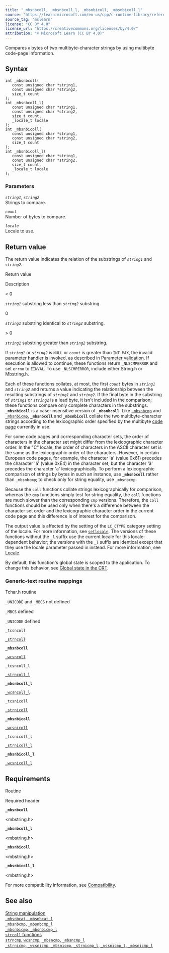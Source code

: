 ```yaml
---
title: "_mbsnbcoll, _mbsnbcoll_l, _mbsnbicoll, _mbsnbicoll_l"
source: "https://learn.microsoft.com/en-us/cpp/c-runtime-library/reference/mbsnbcoll-mbsnbcoll-l-mbsnbicoll-mbsnbicoll-l?view=msvc-170"
source_tag: "mslearn"
license: "CC BY 4.0"
license_url: "https://creativecommons.org/licenses/by/4.0/"
attribution: "© Microsoft Learn (CC BY 4.0)"
---
```

Compares _`n`_ bytes of two multibyte-character strings by using multibyte code-page information.

## Syntax

```
int _mbsnbcoll(
   const unsigned char *string1,
   const unsigned char *string2,
   size_t count
);
int _mbsnbcoll_l(
   const unsigned char *string1,
   const unsigned char *string2,
   size_t count,
   _locale_t locale
);
int _mbsnbicoll(
   const unsigned char *string1,
   const unsigned char *string2,
   size_t count
);
int _mbsnbicoll_l(
   const unsigned char *string1,
   const unsigned char *string2,
   size_t count,
   _locale_t locale
);
```

### Parameters

_`string1`_, _`string2`_  
Strings to compare.

_`count`_  
Number of bytes to compare.

_`locale`_  
Locale to use.

## Return value

The return value indicates the relation of the substrings of _`string1`_ and _`string2`_.

Return value

Description

< 0

_`string1`_ substring less than _`string2`_ substring.

0

_`string1`_ substring identical to _`string2`_ substring.

\> 0

_`string1`_ substring greater than _`string2`_ substring.

If _`string1`_ or _`string2`_ is `NULL` or _`count`_ is greater than `INT_MAX`, the invalid parameter handler is invoked, as described in [Parameter validation](https://learn.microsoft.com/en-us/cpp/c-runtime-library/parameter-validation?view=msvc-170). If execution is allowed to continue, these functions return `_NLSCMPERROR` and set `errno` to `EINVAL`. To use `_NLSCMPERROR`, include either String.h or Mbstring.h.

Each of these functions collates, at most, the first _`count`_ bytes in _`string1`_ and _`string2`_ and returns a value indicating the relationship between the resulting substrings of _`string1`_ and _`string2`_. If the final byte in the substring of _`string1`_ or _`string2`_ is a lead byte, it isn't included in the comparison; these functions compare only complete characters in the substrings. **`_mbsnbicoll`** is a case-insensitive version of **`_mbsnbcoll`**. Like [`_mbsnbcmp`](https://learn.microsoft.com/en-us/cpp/c-runtime-library/reference/mbsnbcmp-mbsnbcmp-l?view=msvc-170) and [`_mbsnbicmp`](https://learn.microsoft.com/en-us/cpp/c-runtime-library/reference/mbsnbicmp-mbsnbicmp-l?view=msvc-170), **`_mbsnbcoll`** and **`_mbsnbicoll`** collate the two multibyte-character strings according to the lexicographic order specified by the multibyte [code page](https://learn.microsoft.com/en-us/cpp/c-runtime-library/code-pages?view=msvc-170) currently in use.

For some code pages and corresponding character sets, the order of characters in the character set might differ from the lexicographic character order. In the "C" locale, the order of characters in the ASCII character set is the same as the lexicographic order of the characters. However, in certain European code pages, for example, the character 'a' (value 0x61) precedes the character 'ä' (value 0xE4) in the character set, but the character 'ä' precedes the character 'a' lexicographically. To perform a lexicographic comparison of strings by bytes in such an instance, use **`_mbsnbcoll`** rather than `_mbsnbcmp`; to check only for string equality, use `_mbsnbcmp`.

Because the `coll` functions collate strings lexicographically for comparison, whereas the `cmp` functions simply test for string equality, the `coll` functions are much slower than the corresponding `cmp` versions. Therefore, the `coll` functions should be used only when there's a difference between the character set order and the lexicographic character order in the current code page and this difference is of interest for the comparison.

The output value is affected by the setting of the `LC_CTYPE` category setting of the locale. For more information, see [`setlocale`](https://learn.microsoft.com/en-us/cpp/c-runtime-library/reference/setlocale-wsetlocale?view=msvc-170). The versions of these functions without the `_l` suffix use the current locale for this locale-dependent behavior; the versions with the `_l` suffix are identical except that they use the locale parameter passed in instead. For more information, see [Locale](https://learn.microsoft.com/en-us/cpp/c-runtime-library/locale?view=msvc-170).

By default, this function's global state is scoped to the application. To change this behavior, see [Global state in the CRT](https://learn.microsoft.com/en-us/cpp/c-runtime-library/global-state?view=msvc-170).

### Generic-text routine mappings

Tchar.h routine

`_UNICODE` and `_MBCS` not defined

`_MBCS` defined

`_UNICODE` defined

`_tcsncoll`

[`_strncoll`](https://learn.microsoft.com/en-us/cpp/c-runtime-library/reference/strncoll-wcsncoll-mbsncoll-strncoll-l-wcsncoll-l-mbsncoll-l?view=msvc-170)

**`_mbsnbcoll`**

[`_wcsncoll`](https://learn.microsoft.com/en-us/cpp/c-runtime-library/reference/strncoll-wcsncoll-mbsncoll-strncoll-l-wcsncoll-l-mbsncoll-l?view=msvc-170)

`_tcsncoll_l`

[`_strncoll_l`](https://learn.microsoft.com/en-us/cpp/c-runtime-library/reference/strncoll-wcsncoll-mbsncoll-strncoll-l-wcsncoll-l-mbsncoll-l?view=msvc-170)

**`_mbsnbcoll_l`**

[`_wcsncoll_l`](https://learn.microsoft.com/en-us/cpp/c-runtime-library/reference/strncoll-wcsncoll-mbsncoll-strncoll-l-wcsncoll-l-mbsncoll-l?view=msvc-170)

`_tcsnicoll`

[`_strnicoll`](https://learn.microsoft.com/en-us/cpp/c-runtime-library/reference/strnicoll-wcsnicoll-mbsnicoll-strnicoll-l-wcsnicoll-l-mbsnicoll-l?view=msvc-170)

**`_mbsnbicoll`**

[`_wcsnicoll`](https://learn.microsoft.com/en-us/cpp/c-runtime-library/reference/strnicoll-wcsnicoll-mbsnicoll-strnicoll-l-wcsnicoll-l-mbsnicoll-l?view=msvc-170)

`_tcsnicoll_l`

[`_strnicoll_l`](https://learn.microsoft.com/en-us/cpp/c-runtime-library/reference/strnicoll-wcsnicoll-mbsnicoll-strnicoll-l-wcsnicoll-l-mbsnicoll-l?view=msvc-170)

**`_mbsnbicoll_l`**

[`_wcsnicoll_l`](https://learn.microsoft.com/en-us/cpp/c-runtime-library/reference/strnicoll-wcsnicoll-mbsnicoll-strnicoll-l-wcsnicoll-l-mbsnicoll-l?view=msvc-170)

## Requirements

Routine

Required header

**`_mbsnbcoll`**

<mbstring.h>

**`_mbsnbcoll_l`**

<mbstring.h>

**`_mbsnbicoll`**

<mbstring.h>

**`_mbsnbicoll_l`**

<mbstring.h>

For more compatibility information, see [Compatibility](https://learn.microsoft.com/en-us/cpp/c-runtime-library/compatibility?view=msvc-170).

## See also

[String manipulation](https://learn.microsoft.com/en-us/cpp/c-runtime-library/string-manipulation-crt?view=msvc-170)  
[`_mbsnbcat`, `_mbsnbcat_l`](https://learn.microsoft.com/en-us/cpp/c-runtime-library/reference/mbsnbcat-mbsnbcat-l?view=msvc-170)  
[`_mbsnbcmp`, `_mbsnbcmp_l`](https://learn.microsoft.com/en-us/cpp/c-runtime-library/reference/mbsnbcmp-mbsnbcmp-l?view=msvc-170)  
[`_mbsnbicmp`, `_mbsnbicmp_l`](https://learn.microsoft.com/en-us/cpp/c-runtime-library/reference/mbsnbicmp-mbsnbicmp-l?view=msvc-170)  
[`strcoll` functions](https://learn.microsoft.com/en-us/cpp/c-runtime-library/strcoll-functions?view=msvc-170)  
[`strncmp`, `wcsncmp`, `_mbsncmp`, `_mbsncmp_l`](https://learn.microsoft.com/en-us/cpp/c-runtime-library/reference/strncmp-wcsncmp-mbsncmp-mbsncmp-l?view=msvc-170)  
[`_strnicmp`, `_wcsnicmp`, `_mbsnicmp`, `_strnicmp_l`, `_wcsnicmp_l`, `_mbsnicmp_l`](https://learn.microsoft.com/en-us/cpp/c-runtime-library/reference/strnicmp-wcsnicmp-mbsnicmp-strnicmp-l-wcsnicmp-l-mbsnicmp-l?view=msvc-170)